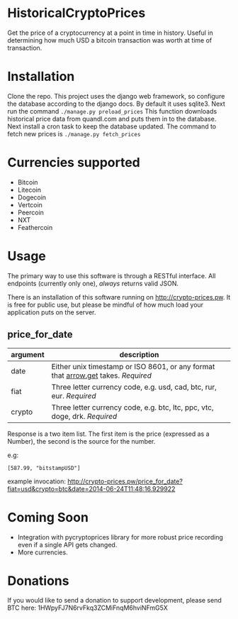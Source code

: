 HistoricalCryptoPrices
======================
Get the price of a cryptocurrency at a point in time in history. Useful in determining how much USD a bitcoin
transaction was worth at time of transaction.

Installation
============

Clone the repo. This project uses the django web framework, so configure the database according to the django docs.
By default it uses sqlite3. Next run the command `./manage.py preload_prices`
This function downloads historical price data from quandl.com and puts them in to the database.
Next install a cron task to keep the database updated. The command to fetch new prices is `./manage.py fetch_prices`

Currencies supported
====================
* Bitcoin
* Litecoin
* Dogecoin
* Vertcoin
* Peercoin
* NXT
* Feathercoin

Usage
=====

The primary way to use this software is through a RESTful interface.
All endpoints (currently only one), *always* returns valid JSON.

There is an installation of this software running on http://crypto-prices.pw.
It is free for public use, but please be mindful of how much load your application puts on the server.

price_for_date
--------------


| argument   | description                                                           |
-------------|------------------------------------------------------------------------
| date       | Either unix timestamp or ISO 8601, or any format that [arrow.get](http://crsmithdev.com/arrow/#arrow.factory.ArrowFactory.get) takes. *Required* |
| fiat       | Three letter currency code, e.g. usd, cad, btc, rur, eur. *Required*              |
| crypto     | Three letter currency code, e.g. btc, ltc, ppc, vtc, doge, drk. *Required*        |


Response is a two item list. The first item is the price (expressed as a Number),
the second is the source for the number.

e.g:

```
[587.99, "bitstampUSD"]
```

example invocation: http://crypto-prices.pw/price_for_date?fiat=usd&crypto=btc&date=2014-06-24T11:48:16.929922

Coming Soon
===========

* Integration with pycryptoprices library for more robust price recording even if a single API gets changed.
* More currencies.

Donations
=========

If you would like to send a donation to support development, please send BTC here: 1HWpyFJ7N6rvFkq3ZCMiFnqM6hviNFmG5X
